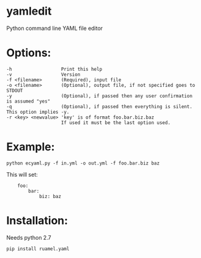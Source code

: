 # yamledit
Python command line YAML file editor

# Options:
    -h                  Print this help
    -v                  Version
    -f <filename>       (Required), input file
    -o <filename>       (Optional), output file, if not specified goes to STDOUT
    -y                  (Optional), if passed then any user confirmation is assumed "yes"
    -q                  (Optional), if passed then everything is silent. This option implies -y.
    -r <key> <newvalue> 'key' is of format foo.bar.biz.baz
                        If used it must be the last option used.

# Example:
    python ecyaml.py -f in.yml -o out.yml -f foo.bar.biz baz
    
This will set:

        foo:
            bar:
                biz: baz

# Installation:

Needs python 2.7

    pip install ruamel.yaml
